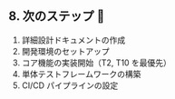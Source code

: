 ## 8. 次のステップ 👣

1. 詳細設計ドキュメントの作成
2. 開発環境のセットアップ
3. コア機能の実装開始（T2, T10 を最優先）
4. 単体テストフレームワークの構築
5. CI/CD パイプラインの設定
